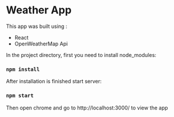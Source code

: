 # Weather App

This app was built using :

- React
- OpenWeatherMap Api

In the project directory, first you need to install node_modules:

### `npm install`

After installation is finished start server:

### `npm start`

Then open chrome and go to http://localhost:3000/ to view the app

